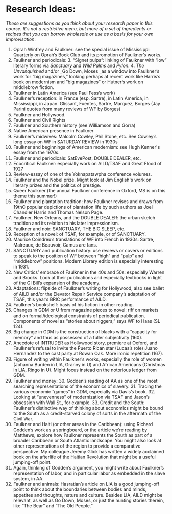 # Research Ideas:

*These are suggestions as you think about your research paper in this course. It's not a restrictive menu, but more of a set of ingredients or recipes that you can borrow wholesale or use as a basis for your own improvisation*:

1.	Oprah Winfrey and Faulkner: see the special issue of Mississippi Quarterly on Oprah’s Book Club and its promotion of Faulkner’s works.
2.	Faulkner and periodicals:
	3.	“Signet pulps”: linking of Faulkner with “low” literary forms via _Sanctuary_ and _Wild Palms_ and _Pylon_.
	4.	_The Unvanquished_ and/or _Go Down, Moses _as a window into Faulkner’s work for “big magazines,” looking perhaps at recent work like Harris’s book on modernism and “big magazines” or Hutner’s work on middlebrow fiction.
3.	Faulkner in Latin America (see Paul Fess’s work)
4.	Faulkner’s reception: in France (esp. Sartre), in Latin America, in Mississippi, in Japan. Glissant, Fuentes, Sartre, Marquez, Borges (Jay Parini quotes from many reviews of WF by Borges)
5.	Faulkner and Hollywood.
6.	Faulkner and Civil Rights
7.	Faulkner and Southern history (see Williamson and Gorra)
8.	Native American presence in Faulkner
9.	Faulkner’s midwives: Malcolm Cowley, Phil Stone, etc. See Cowley’s long essay on WF in SATURDAY REVIEW in 1930s
10.	Faulkner and beginnings of American modernism: see Hugh Kenner's essay from the 1970s.
11.	Faulkner and periodicals: SatEvePost, DOUBLE DEALER, etc.
12.	Ecocritical Faulkner: especially work on AILD/TSAF and Great Flood of 1927
13.	Review-essay of one of the Yoknapatawpha conference volumes.
14.	Faulkner and the Nobel prize. Might look at Jim English's work on literary prizes and the politics of prestige.
15.	Queer Faulkner (the annual Faulkner conference in Oxford, MS is on this theme this summer!)
16.	Faulkner and plantation tradition: how Faulkner revises and draws from 19thC popular depictions of plantation life by such authors as Joel Chandler Harris and Thomas Nelson Page.
17.	Faulkner, New Orleans, and the DOUBLE DEALER: the urban sketch tradition and its relation to his later impressionism.
18.	Faulkner and noir: SANCTUARY, THE BIG SLEEP, etc.
19.	Reception of a novel: of TSAF, for example, or of SANCTUARY.
20.	Maurice Coindreu’s translations of WF into French in 1930s: Sartre, Malreaux, de Beauvoir, Camus are fans.
21.	SANCTUARY and publication history: use reviews or covers or editions to speak to the position of WF between “high” and “pulp” and “middlebrow” positions. Modern Library edition is especially interesting in 1931.
22.	New Critics’ embrace of Faulkner in the 40s and 50s: especially Warren and Brooks. Look at their publications and especially textbooks in light of the GI Bill’s expansion of the academy.
23.	Adaptations: flipside of Faulkner’s writing for Hollywood, also see ballet of AILD and/or the Elevator Repair Service company’s adaptation of TSAF, this year’s BRIC performance of AILD.
24.	Faulkner’s bookshelf: basis of his fiction in other reading.
25.	Changes in GDM or U from magazine pieces to novel: riff on markets and on formal/ideological constraints of periodical publication. Components of novel as “stories about niggers,” says WF to Haas (SL 124).
26.	Big change in GDM is the construction of blacks with a “capacity for memory” and thus as possessed of a fuller subjectivity (160).
27.	Anecdote of INTRUDER as Hollywood story, premiere at Oxford, and Faulkner’s refusal to invite the Puerto Rican star (Lucas’s role) Juano Hernandez to the cast party at Rowan Oak. More ironic repetition (167).
28.	Figure of writing within Faulkner’s works, especially the role of women (Johanna Burden in LIA, Granny in U) and African Americans (Christmas in LIA, Ringo in U). Might focus instead on the notorious ledger from GDM.
29.	Faulkner and money:
	30. Godden’s reading of AA as one of the most searching representations of the economics of slavery.
	31. Tracing the various economic “games” in GDM, especially via Davis’s book.
	32. Looking at “unevenness” of modernization via TSAF and Jason’s obsession with Wall St., for example.
	33. Credit and the South: Faulkner’s distinctive way of thinking about economics might be bound to the South as a credit-starved colony of sorts in the aftermath of the Civil War.
30.	Faulkner and Haiti (or other areas in the Caribbean): using Richard Godden’s work as a springboard, or the article we’re reading by Matthews, explore how Faulkner represents the South as part of a broader Caribbean or South Atlantic landscape. You might also look at other representations of the region to provide a comparative perspective. My colleague Jeremy Glick has written a widely acclaimed book on the afterlife of the Haitian Revolution that might be a useful jumping-off point.
31.	Again, thinking of Godden’s argument, you might write about Faulkner’s representation of labor, and in particular labor as embedded in the slave system, in AA.
32.	Faulkner and animals: Hasratian’s article on LIA is a good jumping-off point to think about the boundaries between bodies and minds, appetites and thoughts, nature and culture. Besides LIA, AILD might be relevant, as well as Go Down, Moses, or just the hunting stories therein, like “The Bear” and “The Old People.”
